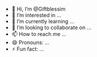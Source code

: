 - 👋 Hi, I’m @Giftblessim
- 👀 I’m interested in ...
- 🌱 I’m currently learning ...
- 💞️ I’m looking to collaborate on ...
- 📫 How to reach me ...
- 😄 Pronouns: ...
- ⚡ Fun fact: ...

<!---
Giftblessim/Giftblessim is a ✨ special ✨ repository because its `README.md` (this file) appears on your GitHub profile.
You can click the Preview link to take a look at your changes.
--->
